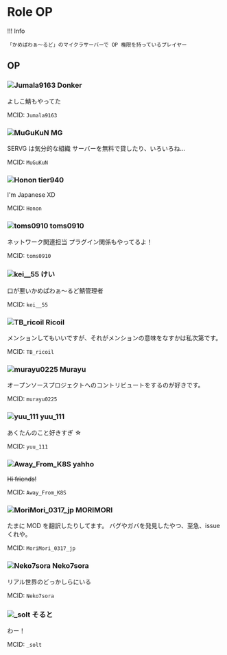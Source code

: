 # Role OP

!!! Info

    「かめぱわぁ～るど」のマイクラサーバーで OP 権限を持っているプレイヤー

## OP

### ![Jumala9163](https://minotar.net/helm/6322c0e8bf3c4b6396b02c57aef00dce/25) Donker

よしこ鯖もやってた

MCID: `Jumala9163`

### ![MuGuKuN](https://minotar.net/helm/2f0a64c5c4b34df2af3f1f3f351781c2/25) MG

SERVG は気分的な組織
サーバーを無料で貸したり、いろいろね...

MCID: `MuGuKuN`

### ![Honon](https://minotar.net/helm/28c58c7f43914db5bc8c16cdb748c33c/25) tier940

I'm Japanese XD

MCID: `Honon`

### ![toms0910](https://minotar.net/helm/03b050c8d6374fa0bffd9ff5e668fbc4/25) toms0910

ネットワーク関連担当 プラグイン関係もやってるよ！

MCID: `toms0910`

### ![kei__55](https://minotar.net/helm/6e729daabbec42f0acd21b63976c07cd/25) けい

口が悪いかめぱわぁ～るど鯖管理者

MCID: `kei__55`

### ![TB_ricoil](https://minotar.net/helm/2531f370893b49788eb8ba63c75d2c15/25) Ricoil

メンションしてもいいですが、それがメンションの意味をなすかは私次第です。

MCID: `TB_ricoil`

### ![murayu0225](https://minotar.net/helm/35a553d898b14806a34d38c8f850776a/25) Murayu

オープンソースプロジェクトへのコントリビュートをするのが好きです。

MCID: `murayu0225`

### ![yuu_111](https://minotar.net/helm/60e08e7139c44cb9ba5daa3ab523cfbf/25) yuu_111

あくたんのこと好きすぎ ☆

MCID: `yuu_111`

### ![Away_From_K8S](https://minotar.net/helm/c6a7cfc4089e4570aacbf18f694abfb0/25) yahho

~~Hi friends!~~

MCID: `Away_From_K8S`

### ![MoriMori_0317_jp](https://minotar.net/helm/0f286fc20c8642d58518c306cad74f03/25) MORIMORI

たまに MOD を翻訳したりしてます。
バグやガバを発見したやつ、至急、issue くれや。

MCID: `MoriMori_0317_jp`

### ![Neko7sora](https://minotar.net/helm/e8071d1e878b4978b56fec717cf84bb8/25) Neko7sora

リアル世界のどっかしらにいる

MCID: `Neko7sora`

### ![_solt](https://minotar.net/helm/0e18b3ee3ce140efbfb65185ee223491/25) そると

わー！

MCID: `_solt`
